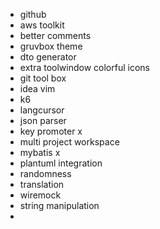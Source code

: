 - github
- aws toolkit
- better comments
- gruvbox theme
- dto generator
- extra toolwindow colorful icons
- git tool box
- idea vim 
- k6
- langcursor
- json parser
- key promoter x
- multi project workspace
- mybatis x
- plantuml integration
- randomness
- translation
- wiremock
- string manipulation
- 